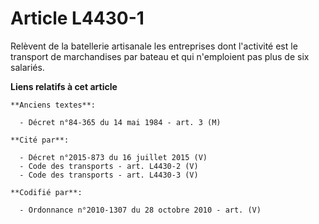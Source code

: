 # Article L4430-1

Relèvent de la batellerie artisanale les entreprises dont l'activité est le transport de marchandises par bateau et qui
n'emploient pas plus de six salariés.

**Liens relatifs à cet article**

	**Anciens textes**:

	  - Décret n°84-365 du 14 mai 1984 - art. 3 (M)

	**Cité par**:

	  - Décret n°2015-873 du 16 juillet 2015 (V)
	  - Code des transports - art. L4430-2 (V)
	  - Code des transports - art. L4430-3 (V)

	**Codifié par**:

	  - Ordonnance n°2010-1307 du 28 octobre 2010 - art. (V)

